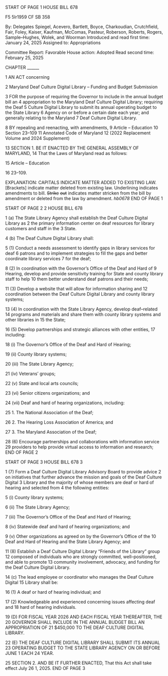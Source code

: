 START OF PAGE 1
HOUSE BILL 678

F5 5lr1959
CF SB 358

By: Delegates Spiegel, Acevero, Bartlett, Boyce, Charkoudian, Crutchfield, Fair,
Foley, Kaiser, Kaufman, McComas, Pasteur, Roberson, Roberts, Rogers,
Sample–Hughes, Wolek, and Woorman
Introduced and read first time: January 24, 2025
Assigned to: Appropriations

Committee Report: Favorable
House action: Adopted
Read second time: February 25, 2025

CHAPTER ______

1 AN ACT concerning

2 Maryland Deaf Culture Digital Library – Funding and Budget Submission

3 FOR the purpose of requiring the Governor to include in the annual budget bill an
4 appropriation to the Maryland Deaf Culture Digital Library; requiring the Deaf
5 Culture Digital Library to submit its annual operating budget to the State Library
6 Agency on or before a certain date each year; and generally relating to the Maryland
7 Deaf Culture Digital Library.

8 BY repealing and reenacting, with amendments,
9 Article – Education
10 Section 23–109
11 Annotated Code of Maryland
12 (2022 Replacement Volume and 2024 Supplement)

13 SECTION 1. BE IT ENACTED BY THE GENERAL ASSEMBLY OF MARYLAND,
14 That the Laws of Maryland read as follows:

15 Article – Education

16 23–109.

EXPLANATION: CAPITALS INDICATE MATTER ADDED TO EXISTING LAW.
[Brackets] indicate matter deleted from existing law.
Underlining indicates amendments to bill.
~~Strike~~ ~~out~~ indicates matter stricken from the bill by amendment or deleted from the law by
amendment. *hb0678*
END OF PAGE 1

START OF PAGE 2
2 HOUSE BILL 678

1 (a) The State Library Agency shall establish the Deaf Culture Digital Library as
2 the primary information center on deaf resources for library customers and staff in the
3 State.

4 (b) The Deaf Culture Digital Library shall:

5 (1) Conduct a needs assessment to identify gaps in library services for deaf
6 patrons and to implement strategies to fill the gaps and better coordinate library services
7 for the deaf;

8 (2) In coordination with the Governor’s Office of the Deaf and Hard of
9 Hearing, develop and provide sensitivity training for State and county library staff to help
10 them better understand deaf patrons and their needs;

11 (3) Develop a website that will allow for information sharing and
12 coordination between the Deaf Culture Digital Library and county library systems;

13 (4) In coordination with the State Library Agency, develop deaf–related
14 programs and materials and share them with county library systems and other libraries in
15 the State;

16 (5) Develop partnerships and strategic alliances with other entities,
17 including:

18 (i) The Governor’s Office of the Deaf and Hard of Hearing;

19 (ii) County library systems;

20 (iii) The State Library Agency;

21 (iv) Veterans’ groups;

22 (v) State and local arts councils;

23 (vi) Senior citizens organizations; and

24 (vii) Deaf and hard of hearing organizations, including:

25 1. The National Association of the Deaf;

26 2. The Hearing Loss Association of America; and

27 3. The Maryland Association of the Deaf;

28 (6) Encourage partnerships and collaborations with information service
29 providers to help provide virtual access to information and research;
END OF PAGE 2

START OF PAGE 3
HOUSE BILL 678 3

1 (7) Form a Deaf Culture Digital Library Advisory Board to provide advice
2 on initiatives that further advance the mission and goals of the Deaf Culture Digital
3 Library and the majority of whose members are deaf or hard of hearing and selected from
4 the following entities:

5 (i) County library systems;

6 (ii) The State Library Agency;

7 (iii) The Governor’s Office of the Deaf and Hard of Hearing;

8 (iv) Statewide deaf and hard of hearing organizations; and

9 (v) Other organizations as agreed on by the Governor’s Office of the
10 Deaf and Hard of Hearing and the State Library Agency; and

11 (8) Establish a Deaf Culture Digital Library “Friends of the Library” group
12 composed of individuals who are strongly committed, well–positioned, and able to promote
13 community involvement, advocacy, and funding for the Deaf Culture Digital Library.

14 (c) The lead employee or coordinator who manages the Deaf Culture Digital
15 Library shall be:

16 (1) A deaf or hard of hearing individual; and

17 (2) Knowledgeable and experienced concerning issues affecting deaf and
18 hard of hearing individuals.

19 (D) FOR FISCAL YEAR 2026 AND EACH FISCAL YEAR THEREAFTER, THE
20 GOVERNOR SHALL INCLUDE IN THE ANNUAL BUDGET BILL AN APPROPRIATION OF
21 $450,000 TO THE DEAF CULTURE DIGITAL LIBRARY.

22 (E) THE DEAF CULTURE DIGITAL LIBRARY SHALL SUBMIT ITS ANNUAL
23 OPERATING BUDGET TO THE STATE LIBRARY AGENCY ON OR BEFORE JUNE 1 EACH
24 YEAR.

25 SECTION 2. AND BE IT FURTHER ENACTED, That this Act shall take effect July
26 1, 2025.
END OF PAGE 3